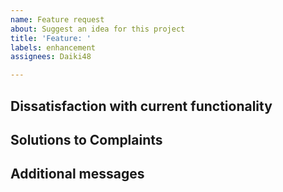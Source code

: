 ```yaml
---
name: Feature request
about: Suggest an idea for this project
title: 'Feature: '
labels: enhancement
assignees: Daiki48

---
```


## Dissatisfaction with current functionality
<!--
What are your dissatisfactions with the features currently implemented?
-->

## Solutions to Complaints
<!--
Do you have a solution to the problem?
If you do not have a solution I will suggest one.
Let's think together.
-->

## Additional messages
<!--
If you have any other message you would like to convey, please write it down.
-->

